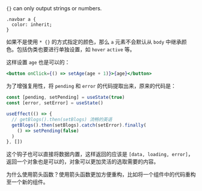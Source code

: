 
##

`{}` can only output strings or numbers.

```
.navbar a {
  color: inherit;
}
```

如果不是使用 `* {}` 的方式指定的颜色，那么 `a` 元素不会默认从 `body` 中继承颜色。包括伪类也要进行单独设置，如 `hover` `active` 等。

这样设置 `age` 也是可以的：

```jsx
<button onClick={() => setAge(age + 1)}>{age}</button>
```

为了增强复用性，将 `pending` 和 `error` 的代码提取出来，原来的代码是：

```jsx
const [pending, setPending] = useState(true)
const [error, setError] = useState()

useEffect(() => {
  // getBlogs().then(setBlogs) 流畅的英语
  getBlogs().then(setBlogs).catch(setError).finally(
    () => setPending(false)
  )
}, [])
```

这个钩子也可以直接将数据内置，这样返回的应该是 `[data, loading, error]`，返回一个对象也是可以的，对象可以更加灵活的选取需要的内容。

为什么使用箭头函数？使用箭头函数更加方便重构，比如将一个组件中的代码重构至一个新的组件。
